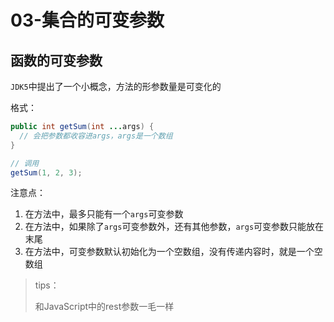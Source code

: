 # 03-集合的可变参数





## 函数的可变参数

`JDK5`中提出了一个小概念，方法的形参数量是可变化的

格式：

```java
public int getSum(int ...args) {
  // 会把参数都收容进args，args是一个数组
}

// 调用
getSum(1, 2, 3);
```





注意点：

1. 在方法中，最多只能有一个`args`可变参数
2. 在方法中，如果除了`args`可变参数外，还有其他参数，`args`可变参数只能放在末尾
3. 在方法中，可变参数默认初始化为一个空数组，没有传递内容时，就是一个空数组

>tips：
>
>和JavaScript中的rest参数一毛一样



